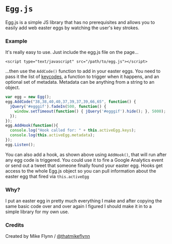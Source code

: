 # `Egg.js`

Egg.js is a simple JS library that has no prerequisites and allows you to easily add web easter eggs by watching the user's key strokes.

### Example

It's really easy to use. Just include the egg.js file on the page...

```
<script type="text/javascript" src="/path/to/egg.js"></script>
```

...then use the `AddCode()` function to add in your easter eggs. You need to pass it the list of [keycodes](http://www.cambiaresearch.com/articles/15/javascript-char-codes-key-codes), a function to trigger when it happens, and an optional set of metadata. Metadata can be anything from a string to an object. 

```js
var egg = new Egg();
egg.AddCode("38,38,40,40,37,39,37,39,66,65", function() {
  jQuery('#egggif').fadeIn(500, function() {
    window.setTimeout(function() { jQuery('#egggif').hide(); }, 5000);
  });
});
egg.AddHook(function(){
  console.log("Hook called for: " + this.activeEgg.keys);
  console.log(this.activeEgg.metadata);
});
egg.Listen();
```

You can also add a hook, as shown above using `AddHook()`, that will run after any egg code is triggered. You could use it to fire a Google Analytics event or send out a tweet that someone finally found your easter egg. Hooks get access to the whole Egg.js object so you can pull information about the easter egg that fired via `this.activeEgg`


### Why?

I put an easter egg in pretty much everything I make and after copying the same basic code over and over again I figured I should make it in to a simple library for my own use.

### Credits

Created by Mike Flynn / [@thatmikeflynn](http://twitter.com/thatmikeflynn)
